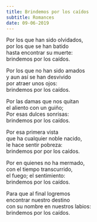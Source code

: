 ```yaml
---
title: Brindemos por los caídos
subtitle: Romances
date: 09-06-2019
---
```


Por los que han sido olvidados,  
por los que se han batido  
hasta encontrar su muerte:  
brindemos por los caídos.

Por los que no han sido amados  
y aun así se han desvivido  
por atraer unos ojos:  
brindemos por los caídos.

Por las damas que nos quitan  
el aliento con un guiño;  
Por esas dulces sonrisas:  
brindemos por los caídos.

Por esa primera vista  
que ha cualquier noble nacido,  
le hace sentir pobreza:  
brindemos por por los caídos.

Por en quienes no ha mermado,  
con el tiempo transcurrido,  
el fuego; el sentimiento:  
brindemos por los caídos.

Para que al final logremos  
encontrar nuestro destino  
con su nombre en nuestros labios:  
brindemos por los caídos.
